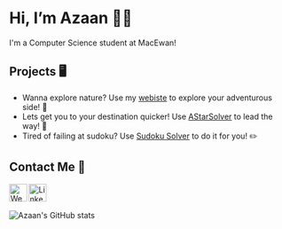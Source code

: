 # Hi, I’m Azaan 👋🏽

I'm a Computer Science student at MacEwan!

## Projects 🖥

* Wanna explore nature? Use my [webiste](https://am-naturetours.herokuapp.com/) to explore your adventurous side! 🐾 
* Lets get you to your destination quicker! Use [AStarSolver](https://github.com/a-majeed/AStarSolver) to lead the way! 📍
* Tired of failing at sudoku? Use [Sudoku Solver](https://github.com/a-majeed/Sudoku-Solver) to do it for you! ✏️ 


## Contact Me 📨
[<img align="left" alt="Website" width="32px" src="https://user-images.githubusercontent.com/45409413/133163832-5cd03116-72c8-4b6b-8467-a9fb2dc0685f.png" />](mailto:azaan.majeed09@gmail.com)
[<img align="left" alt="LinkedIn" width="32px" src="https://user-images.githubusercontent.com/39068407/98451620-bd08fa00-2104-11eb-9470-ddd5add19e9f.png" />](https://linkedin.com/in/a-majeed)
</br>
</br>


![Azaan's GitHub stats](https://github-readme-stats.vercel.app/api?username=a-majeed&hide=contribs,prs,issues,stars)
